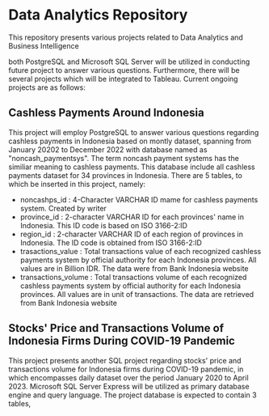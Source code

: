 # Data Analytics Repository
This repository presents various projects related to Data Analytics and Business Intelligence

both PostgreSQL and Microsoft SQL Server will be utilized in conducting future project to answer various questions. Furthermore, there will be several projects which will be integrated to Tableau. Current ongoing projects are as follows:

## Cashless Payments Around Indonesia
This project will employ PostgreSQL to answer various questions regarding cashless payments in Indonesia based on montly dataset, spanning from January 20202 to December 2022 with database named as "noncash_paymentsys". The term noncash payment systems has the similiar meaning to cashless payments. This database include all cashless payments dataset for 34 provinces in Indonesia. There are 5 tables, to which be inserted in this project, namely:

+ noncashps_id         : 4-Character VARCHAR ID mame for cashless payments system. Created by writer
+ province_id          : 2-character VARCHAR ID for each provinces' name in Indonesia. This ID code is based on ISO 3166-2:ID
+ region_id            : 2-character VARCHAR ID of each region of provinces in Indonesia. The ID code is obtained from ISO 3166-2:ID
+ trasactions_value    : Total transactions value of each recognized cashless payments system by official authority for each Indonesia provinces. All values are in Billion IDR. The data were from Bank Indonesia website
+ transactions_volume  : Total transactions volume of each recognized cashless payments system by official authority for each Indonesia provinces. All values are in unit of transactions. The data are retrieved from Bank Indonesia website

## Stocks' Price and Transactions Volume of Indonesia Firms During COVID-19 Pandemic
This project presents another SQL project regarding stocks' price and transactions volume for Indonesia firms during COVID-19 pandemic, in which encompasses daily dataset over the period January 2020 to April 2023. Microsoft SQL Server Express will be utilized as primary database engine and query language. The project database is expected to contain 3 tables, 
